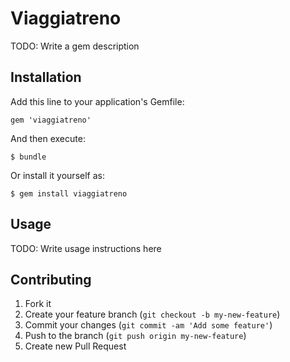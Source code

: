 # Viaggiatreno

TODO: Write a gem description

## Installation

Add this line to your application's Gemfile:

    gem 'viaggiatreno'

And then execute:

    $ bundle

Or install it yourself as:

    $ gem install viaggiatreno

## Usage

TODO: Write usage instructions here

## Contributing

1. Fork it
2. Create your feature branch (`git checkout -b my-new-feature`)
3. Commit your changes (`git commit -am 'Add some feature'`)
4. Push to the branch (`git push origin my-new-feature`)
5. Create new Pull Request
